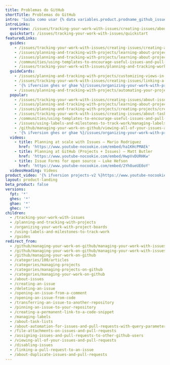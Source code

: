 ```yaml
---
title: Problemas do GitHub
shortTitle: Problemas do GitHub
intro: 'Saiba como usar {% data variables.product.prodname_github_issues %} para planejar e acompanhar seu trabalho.'
introLinks:
  overview: /issues/tracking-your-work-with-issues/creating-issues/about-issues
  quickstart: /issues/tracking-your-work-with-issues/quickstart
featuredLinks:
  guides:
    - /issues/tracking-your-work-with-issues/creating-issues/creating-an-issue
    - /issues/planning-and-tracking-with-projects/learning-about-projects/quickstart-for-projects
    - /issues/planning-and-tracking-with-projects/learning-about-projects/best-practices-for-projects
    - /communities/using-templates-to-encourage-useful-issues-and-pull-requests/configuring-issue-templates-for-your-repository
    - /issues/tracking-your-work-with-issues/planning-and-tracking-work-for-your-team-or-project
  guideCards:
    - /issues/planning-and-tracking-with-projects/customizing-views-in-your-project/customizing-a-view
    - /issues/tracking-your-work-with-issues/creating-issues/linking-a-pull-request-to-an-issue
    - '{% ifversion ghes or ghae %}/issues/organizing-your-work-with-project-boards/managing-project-boards/configuring-automation-for-project-boards{% endif %}'
    - /issues/planning-and-tracking-with-projects/automating-your-project/automating-projects-using-actions
  popular:
    - /issues/tracking-your-work-with-issues/creating-issues/about-issues
    - /issues/planning-and-tracking-with-projects/learning-about-projects/about-projects
    - /issues/planning-and-tracking-with-projects/creating-projects/creating-a-project
    - /issues/tracking-your-work-with-issues/creating-issues/about-task-lists
    - /communities/using-templates-to-encourage-useful-issues-and-pull-requests/about-issue-and-pull-request-templates
    - /issues/using-labels-and-milestones-to-track-work/managing-labels
    - /github/managing-your-work-on-github/viewing-all-of-your-issues-and-pull-requests
    - '{% ifversion ghes or ghae %}/issues/organizing-your-work-with-project-boards/managing-project-boards/about-project-boards{% endif %}'
  videos:
    - title: Planning at scale with Issues – Mario Rodriguez
      href: 'https://www.youtube-nocookie.com/embed/ha1KHcPMAEk'
    - title: Planning at GitHub (Projects + Issues) – Matt Butler
      href: 'https://www.youtube-nocookie.com/embed/HwpVvDURHKw'
    - title: Issue Forms for open source – Luke Hefson
      href: 'https://www.youtube-nocookie.com/embed/2Yh8ueUE0oY'
  videosHeading: Videos
product_video: '{% ifversion projects-v2 %}https://www.youtube-nocookie.com/embed/yFQ-p6wMS_Y{% else %}https://www.youtube-nocookie.com/embed/uiaLWluYJsA{% endif %}'
layout: product-landing
beta_product: false
versions:
  fpt: '*'
  ghes: '*'
  ghae: '*'
  ghec: '*'
children:
  - /tracking-your-work-with-issues
  - /planning-and-tracking-with-projects
  - /organizing-your-work-with-project-boards
  - /using-labels-and-milestones-to-track-work
  - /guides
redirect_from:
  - /github/managing-your-work-on-github/managing-your-work-with-issues-and-pull-requests
  - /github/managing-your-work-on-github/managing-your-work-with-issues
  - /github/managing-your-work-on-github
  - /categories/100/articles
  - /categories/managing-projects
  - /categories/managing-projects-on-github
  - /categories/managing-your-work-on-github
  - /about-issues
  - /creating-an-issue
  - /deleting-an-issue
  - /opening-an-issue-from-a-comment
  - /opening-an-issue-from-code
  - /transferring-an-issue-to-another-repository
  - /pinning-an-issue-to-your-repository
  - /creating-a-permanent-link-to-a-code-snippet
  - /managing-labels
  - /about-task-lists
  - /about-automation-for-issues-and-pull-requests-with-query-parameters
  - /file-attachments-on-issues-and-pull-requests
  - /assigning-issues-and-pull-requests-to-other-github-users
  - /viewing-all-of-your-issues-and-pull-requests
  - /disabling-issues
  - /linking-a-pull-request-to-an-issue
  - /about-duplicate-issues-and-pull-requests
---
```


